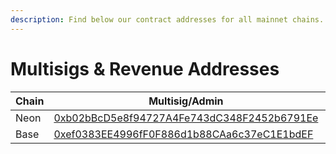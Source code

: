 ```yaml
---
description: Find below our contract addresses for all mainnet chains.
---
```


# Multisigs & Revenue Addresses

<table><thead><tr><th width="104.33333333333331">Chain</th><th>Multisig/Admin</th><th>Protocol Fee Collector</th></tr></thead><tbody><tr><td>Neon</td><td><a href="https://neonscan.org/address/0xb02bBcD5e8f94727A4Fe743dC348F2452b6791Ee">0xb02bBcD5e8f94727A4Fe743dC348F2452b6791Ee</a><br></td><td><a href="https://neonscan.org/address/0xCcb400111263f59Da19d9DD3977BC07e548431Af">0xCcb400111263f59Da19d9DD3977BC07e548431Af</a><br></td></tr><tr><td>Base</td><td><a href="https://basescan.org/address/0xef0383EE4996fF0F886d1b88CAa6c37eC1E1bdEF">0xef0383EE4996fF0F886d1b88CAa6c37eC1E1bdEF</a><br></td><td><a href="https://basescan.org/address/0xCcb400111263f59Da19d9DD3977BC07e548431Af">0xCcb400111263f59Da19d9DD3977BC07e548431Af</a><br></td></tr></tbody></table>

